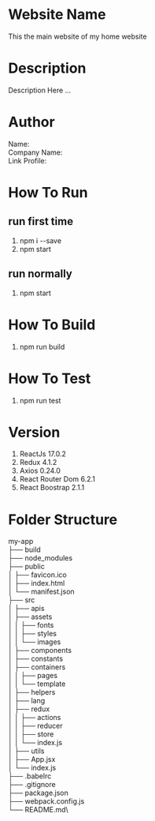 # Website Name

This the main website of my home website

# Description

Description Here ...

# Author

Name: \
Company Name: \
Link Profile:

# How To Run

## run first time

1. npm i --save
2. npm start

## run normally

1. npm start

# How To Build

1. npm run build

# How To Test

1. npm run test

# Version

1. ReactJs 17.0.2
2. Redux 4.1.2
3. Axios 0.24.0
4. React Router Dom 6.2.1
5. React Boostrap 2.1.1

# Folder Structure

my-app\
├── build\
├── node_modules\
├── public\
│ ├── favicon.ico\
│ ├── index.html\
│ └── manifest.json\
├── src\
│ ├── apis\
│ ├── assets\
│ │ ├── fonts\
│ │ ├── styles\
│ │ └── images\
│ ├── components\
│ ├── constants\
│ ├── containers\
│ │ ├── pages\
│ │ └── template\
│ ├── helpers\
│ ├── lang\
│ ├── redux\
│ │ ├── actions\
│ │ ├── reducer\
│ │ ├── store\
│ │ └── index.js\
│ ├── utils\
│ ├── App.jsx\
│ └── index.js\
├── .babelrc\
├── .gitignore\
├── package.json\
├── webpack.config.js\
└── README.md\
